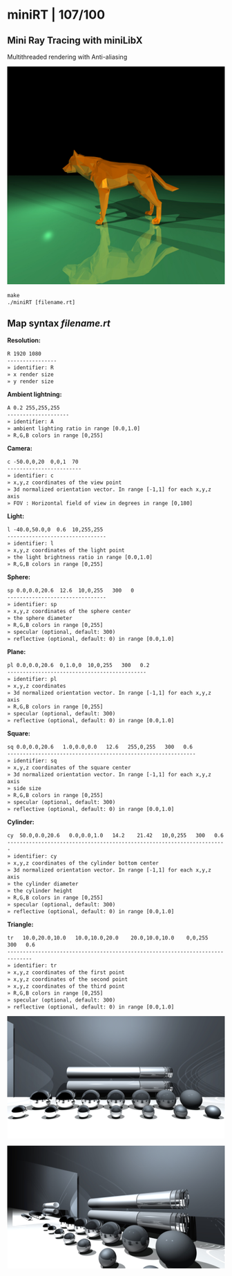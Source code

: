 # miniRT | 107/100
## Mini Ray Tracing with miniLibX
Multithreaded rendering with Anti-aliasing

![image: wolf](https://github.com/bbetsey/miniRT/blob/master/img/wolf.jpeg?raw=true)

```
make
./miniRT [filename.rt]
```

## Map syntax *filename.rt*

**Resolution:**
```
R 1920 1080
----------------
» identifier: R
» x render size
» y render size
```

**Ambient lightning:**
```
A 0.2 255,255,255
--------------------
» identifier: A
» ambient lighting ratio in range [0.0,1.0]
» R,G,B colors in range [0,255]
```

**Camera:**
```
c -50.0,0,20  0,0,1  70
------------------------
» identifier: c
» x,y,z coordinates of the view point
» 3d normalized orientation vector. In range [-1,1] for each x,y,z axis
» FOV : Horizontal field of view in degrees in range [0,180]
```

**Light:**
```
l -40.0,50.0,0  0.6  10,255,255
--------------------------------
» identifier: l
» x,y,z coordinates of the light point
» the light brightness ratio in range [0.0,1.0]
» R,G,B colors in range [0,255]
```

**Sphere:**
```
sp 0.0,0.0,20.6  12.6  10,0,255   300   0
--------------------------------
» identifier: sp
» x,y,z coordinates of the sphere center
» the sphere diameter
» R,G,B colors in range [0,255]
» specular (optional, default: 300)
» reflective (optional, default: 0) in range [0.0,1.0]
```

**Plane:**
```
pl 0.0,0.0,20.6  0,1.0,0  10,0,255   300   0.2
---------------------------------------------
» identifier: pl
» x,y,z coordinates
» 3d normalized orientation vector. In range [-1,1] for each x,y,z axis
» R,G,B colors in range [0,255]
» specular (optional, default: 300)
» reflective (optional, default: 0) in range [0.0,1.0]
```

**Square:**
```
sq 0.0,0.0,20.6   1.0,0.0,0.0   12.6   255,0,255   300   0.6
-------------------------------------------------------------
» identifier: sq
» x,y,z coordinates of the square center
» 3d normalized orientation vector. In range [-1,1] for each x,y,z axis
» side size
» R,G,B colors in range [0,255]
» specular (optional, default: 300)
» reflective (optional, default: 0) in range [0.0,1.0]
```

**Cylinder:**
```
cy  50.0,0.0,20.6   0.0,0.0,1.0   14.2    21.42   10,0,255   300   0.6
-----------------------------------------------------------------------
» identifier: cy
» x,y,z coordinates of the cylinder bottom center
» 3d normalized orientation vector. In range [-1,1] for each x,y,z axis
» the cylinder diameter
» the cylinder height
» R,G,B colors in range [0,255]
» specular (optional, default: 300)
» reflective (optional, default: 0) in range [0.0,1.0]
```

**Triangle:**
```
tr   10.0,20.0,10.0   10.0,10.0,20.0    20.0,10.0,10.0    0,0,255   300   0.6
------------------------------------------------------------------------------
» identifier: tr
» x,y,z coordinates of the first point
» x,y,z coordinates of the second point
» x,y,z coordinates of the third point
» R,G,B colors in range [0,255]
» specular (optional, default: 300)
» reflective (optional, default: 0) in range [0.0,1.0]
```

![image: big](https://github.com/bbetsey/miniRT/blob/master/img/big_one.jpeg?raw=true)

![image: big](https://github.com/bbetsey/miniRT/blob/master/img/big_two.jpeg?raw=true)
